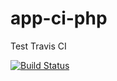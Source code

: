 app-ci-php
==========

Test Travis CI

[![Build Status](https://travis-ci.org/plastic/app-ci-php.png?branch=master)](https://travis-ci.org/plastic/app-ci-php)
